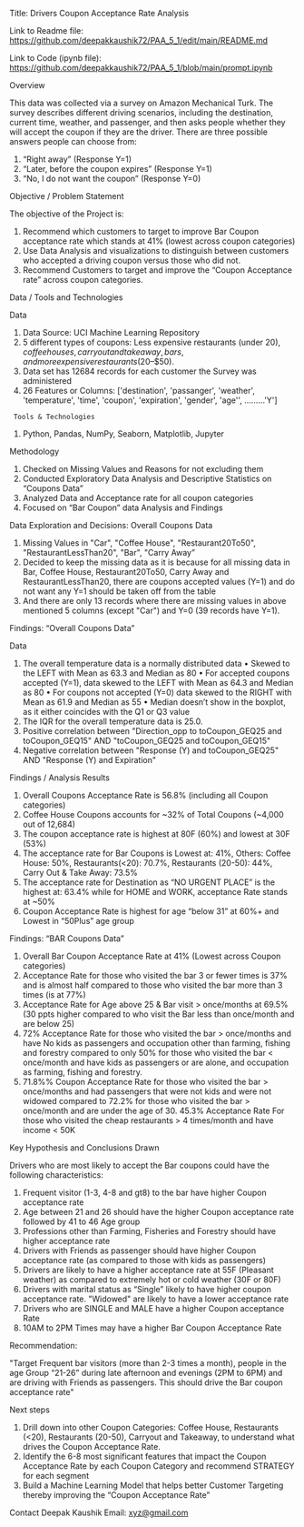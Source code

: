 Title: Drivers Coupon Acceptance Rate Analysis

Link to Readme file: https://github.com/deepakkaushik72/PAA_5_1/edit/main/README.md

Link to Code (ipynb file): https://github.com/deepakkaushik72/PAA_5_1/blob/main/prompt.ipynb

Overview

This data was collected via a survey on Amazon Mechanical Turk. The survey describes different driving scenarios, including the destination, current time, weather, and passenger, and then asks people whether they will accept the coupon if they are the driver. There are three possible answers people can choose from:
1.	“Right away” (Response Y=1)
2.	“Later, before the coupon expires” (Response Y=1)
3.	“No, I do not want the coupon” (Response Y=0)

Objective / Problem Statement

The objective of the Project is: 
1.	Recommend which customers to target to improve Bar Coupon acceptance rate which stands at 41% (lowest across coupon categories)
2.	Use Data Analysis and visualizations to distinguish between customers who accepted a driving coupon versus those who did not.
3.	Recommend Customers to target and improve the “Coupon Acceptance rate” across coupon categories.

Data / Tools and Technologies
       
   Data
   
   1.	Data Source: UCI Machine Learning Repository
   2.	5 different types of coupons: Less expensive restaurants (under $20), coffee houses, carryout and takeaway, bars, and more expensive restaurants ($20–$50).
   3.	Data set has 12684 records for each customer the Survey was administered 
   4.	26 Features or Columns: ['destination', 'passanger', 'weather', 'temperature', 'time', 'coupon', 'expiration', 'gender', 'age'', ………'Y']
   
	 Tools & Technologies
  
   1.	Python, Pandas, NumPy, Seaborn, Matplotlib, Jupyter

Methodology

  1.	Checked on Missing Values and Reasons for not excluding them
  2.	Conducted Exploratory Data Analysis and Descriptive Statistics on “Coupons Data”
  3.	Analyzed Data and Acceptance rate for all coupon categories
  4.	Focused on “Bar Coupon” data Analysis and Findings

Data Exploration and Decisions: Overall Coupons Data

1.	Missing Values in "Car", "Coffee House", "Restaurant20To50", "RestaurantLessThan20", "Bar", "Carry Away”
2.	Decided to keep the missing data as it is because for all missing data in Bar, Coffee House, Restaurant20To50, Carry Away and RestaurantLessThan20, there are coupons accepted values (Y=1) and do not want any Y=1 should be taken off from the table
3.	And there are only 13 records where there are missing values in above mentioned 5 columns (except "Car") and Y=0 (39 records have Y=1). 

Findings: “Overall Coupons Data”

Data
1.	The overall temperature data is a normally distributed data 
   •	Skewed to the LEFT with Mean as 63.3 and Median as 80
   •	For accepted coupons accepted (Y=1), data skewed to the LEFT with Mean as 64.3 and Median as 80
   •	For coupons not accepted (Y=0) data skewed to the RIGHT with Mean as 61.9 and Median as 55
   •	Median doesn’t show in the boxplot, as it either coincides with the Q1 or Q3 value
2.	The IQR for the overall temperature data is 25.0.
3.	Positive correlation between "Direction_opp to toCoupon_GEQ25 and toCoupon_GEQ15" AND "toCoupon_GEQ25 and toCoupon_GEQ15" 
4.	Negative correlation between "Response (Y) and toCoupon_GEQ25" AND "Response (Y) and Expiration"

Findings / Analysis Results

1.	Overall Coupons Acceptance Rate is 56.8% (including all Coupon categories) 
2.	Coffee House Coupons accounts for ~32% of Total Coupons (~4,000 out of 12,684)
3.	The coupon acceptance rate is highest at 80F (60%) and lowest at 30F (53%)
4.	The acceptance rate for Bar Coupons is Lowest at: 41%, Others: Coffee House: 50%, Restaurants(<20): 70.7%, Restaurants (20-50): 44%, Carry Out & Take Away: 73.5%
5.	The acceptance rate for Destination as “NO URGENT PLACE” is the highest at: 63.4% while for HOME and WORK, acceptance Rate stands at ~50%
6.	Coupon Acceptance Rate is highest for age “below 31” at 60%+ and Lowest in “50Plus” age group

Findings: “BAR Coupons Data”
1.	Overall Bar Coupon Acceptance Rate at 41% (Lowest across Coupon categories)
2.	Acceptance Rate for those who visited the bar 3 or fewer times is 37% and is almost half compared to those who visited the bar more than 3 times (is at 77%)
3.	Acceptance Rate for Age above 25 & Bar visit > once/months at 69.5% (30 ppts higher compared to who visit the Bar less than once/month and are below 25)
4.	72% Acceptance Rate for those who visited the bar > once/months and have No kids as passengers and occupation other than farming, fishing and forestry compared to only 50% for those who visited the bar < once/month and have kids as passengers or are alone, and occupation as farming, fishing and forestry.
5.	71.8%% Coupon Acceptance Rate for those who visited the bar > once/months and had passengers that were not kids and were not widowed compared to 72.2% for those who visited the bar > once/month and are under the age of 30. 45.3% Acceptance Rate For those who visited the cheap restaurants > 4 times/month and have income < 50K

Key Hypothesis and Conclusions Drawn

Drivers who are most likely to accept the Bar coupons could have the following characteristics:
1.	Frequent visitor (1-3, 4-8 and gt8) to the bar have higher Coupon acceptance rate
2.	Age between 21 and 26 should have the higher Coupon acceptance rate followed by 41 to 46 Age group 
3.	Professions other than Farming, Fisheries and Forestry should have higher acceptance rate
4.	Drivers with Friends as passenger should have higher Coupon acceptance rate (as compared to those with kids as passengers)
5.	Drivers are likely to have a higher acceptance rate at 55F (Pleasant weather) as compared to extremely hot or cold weather (30F or 80F)
6.	Drivers with marital status as “Single” likely to have higher coupon acceptance rate. "Widowed" are likely to have a lower acceptance rate
7.	Drivers who are SINGLE and MALE have a higher Coupon acceptance Rate
8.	10AM to 2PM Times may have a higher Bar Coupon Acceptance Rate

Recommendation:

"Target Frequent bar visitors (more than 2-3 times a month), people in the age Group “21-26” during late afternoon and evenings (2PM to 6PM) and are driving with Friends as passengers. This should drive the Bar coupon acceptance rate"

Next steps
1.	Drill down into other Coupon Categories: Coffee House, Restaurants (<20), Restaurants (20-50), Carryout and Takeaway, to understand what drives the Coupon Acceptance Rate.
2.	Identify the 6-8 most significant features that impact the Coupon Acceptance Rate by each Coupon Category and recommend STRATEGY for each segment
3.	Build a Machine Learning Model that helps better Customer Targeting thereby improving the “Coupon Acceptance Rate”

Contact
Deepak Kaushik
Email: xyz@gmail.com

